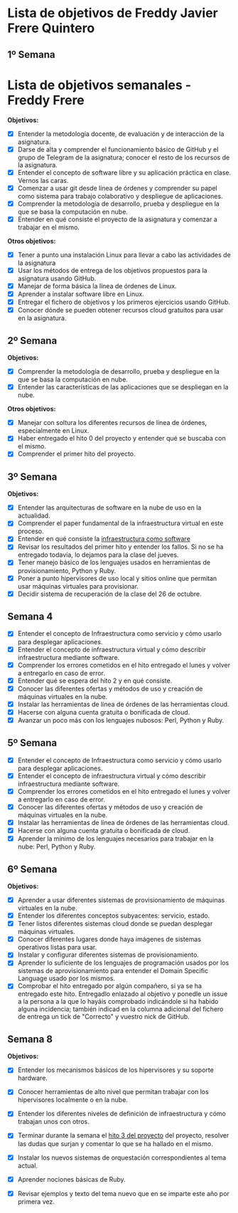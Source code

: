 # Lista de objetivos de Freddy Javier Frere Quintero

## **1º** Semana

Lista de objetivos semanales - Freddy Frere
============================================

**Objetivos:**

* [x] Entender la metodología docente, de evaluación y de interacción de la asignatura.
* [x] Darse de alta y comprender el funcionamiento básico de GitHub y el grupo de Telegram de la asignatura; conocer el resto de los recursos de la asignatura.
* [x] Entender el concepto de software libre y su aplicación práctica en clase.
    Vernos las caras.
* [x] Comenzar a usar git desde línea de órdenes y comprender su papel como sistema para trabajo colaborativo y despliegue de aplicaciones.
* [x] Comprender la metodología de desarrollo, prueba y despliegue en la que se basa la computación en nube.
* [x] Entender en qué consiste el proyecto de la asignatura y comenzar a trabajar en el mismo.

**Otros objetivos:**

+ [x] Tener a punto una instalación Linux para llevar a cabo las actividades de la asignatura
+ [x] Usar los métodos de entrega de los objetivos propuestos para la asignatura usando GitHub.
+ [x] Manejar de forma básica la línea de órdenes de Linux.
+ [x] Aprender a instalar software libre en Linux.
+ [x] Entregar el fichero de objetivos y los primeros ejercicios usando GitHub.
+ [x] Conocer dónde se pueden obtener recursos cloud gratuitos para usar en la asignatura.

## **2º** Semana

**Objetivos:**

* [x] Comprender la metodología de desarrollo, prueba y despliegue en la que se basa la computación en nube.
* [x] Entender las características de las aplicaciones que se despliegan en la nube.

**Otros objetivos:**

* [x] Manejar con soltura los diferentes recursos de línea de órdenes, especialmente en Linux.
* [x] Haber entregado el hito 0 del proyecto y entender qué se buscaba con el mismo.
* [x] Comprender el primer hito del proyecto.

## **3º** Semana

**Objetivos:**

* [x] Entender las arquitecturas de software en la nube de uso en la actualidad.
* [x] Comprender el paper fundamental de la infraestructura virtual en este proceso.
* [x] Entender en qué consiste la [infraestructura como software](https://jj.github.io/CC/documentos/temas/Provision)
* [x] Revisar los resultados del primer hito y entender los fallos. Si no se ha entregado todavía, lo dejamos para la clase del jueves.
* [x] Tener manejo básico de los lenguajes usados en herramientas de provisionamiento, Python y Ruby.
* [x] Poner a punto hipervisores de uso local y sitios online que permitan usar máquinas virtuales para provisionar.
* [x] Decidir sistema de recuperación de la clase del 26 de octubre.

## Semana 4

- [x] Entender el concepto de Infraestructura como servicio y cómo usarlo para desplegar aplicaciones.
- [x] Entender el concepto de infraestructura virtual y cómo describir infraestructura mediante software.
- [x] Comprender los errores cometidos en el hito entregado el lunes y volver a entregarlo en caso de error.
- [x] Entender qué se espera del hito 2 y en qué consiste.
- [x] Conocer las diferentes ofertas y métodos de uso y creación de máquinas virtuales en la nube.
- [x] Instalar las herramientas de línea de órdenes de las herramientas cloud.
- [x] Hacerse con alguna cuenta gratuita o bonificada de cloud.
- [x] Avanzar un poco más con los lenguajes nubosos: Perl, Python y Ruby.

## 5º Semana

- [x] Entender el concepto de Infraestructura como servicio y cómo usarlo para desplegar aplicaciones.
- [x] Entender el concepto de infraestructura virtual y cómo describir infraestructura mediante software.
- [x] Comprender los errores cometidos en el hito entregado el lunes y volver a entregarlo en caso de error.
- [x] Conocer las diferentes ofertas y métodos de uso y creación de máquinas virtuales en la nube.
- [x] Instalar las herramientas de línea de órdenes de las herramientas cloud.
- [x] Hacerse con alguna cuenta gratuita o bonificada de cloud.
- [x] Aprender la mínimo de los lenguajes necesarios para trabajar en la nube: Perl, Python y Ruby.

## 6º Semana

**Objetivos:**

- [x] Aprender a usar diferentes sistemas de provisionamiento de máquinas virtuales en la nube.
- [x] Entender los diferentes conceptos subyacentes: servicio, estado.
- [x] Tener listos diferentes sistemas cloud donde se puedan desplegar máquinas virtuales.
- [x] Conocer diferentes lugares donde haya imágenes de sistemas operativos listas para usar.
- [x] Instalar y configurar diferentes sistemas de provisionamiento.
- [x] Aprender lo suficiente de los lenguajes de programación usados por los sistemas de aprovisionamiento para entender el Domain Specific Language usado por los mismos.
- [x] Comprobar el hito entregado por algún compañero, si ya se ha entregado este hito. Entregadlo enlazado al objetivo y ponedle un issue a la persona a la que lo hayáis comprobado indicándole si ha habido alguna incidencia; también indicad en la columna adicional del fichero de entrega un tick de "Correcto" y vuestro nick de GitHub.

## Semana 8

**Objetivos:**

- [x] Entender los mecanismos básicos de los hipervisores y su soporte hardware. 
- [x] Conocer herramientas de alto nivel que permitan trabajar con los hipervisores localmente o en la nube. 
- [x] Entender los diferentes niveles de definición de infraestructura y cómo trabajan unos con otros.
- [x] Terminar durante la semana el [hito 3 del proyecto](https://jj.github.io/CC/documentos/proyecto/3.IaaS)  del proyecto, resolver las dudas que surjan y comentar lo que se ha hallado en el mismo.
- [x] Instalar los nuevos sistemas de orquestación correspondientes al tema actual.
- [x] Aprender nociones básicas de Ruby.
- [x] Revisar ejemplos y texto del tema nuevo que en se imparte este año por primera vez. 


